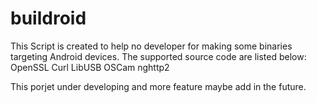 # buildroid
This Script is created to help no developer for making some binaries targeting Android devices.
The supported source code are listed below:
OpenSSL
Curl
LibUSB
OSCam
nghttp2

This porjet under developing and more feature maybe add in the future.
